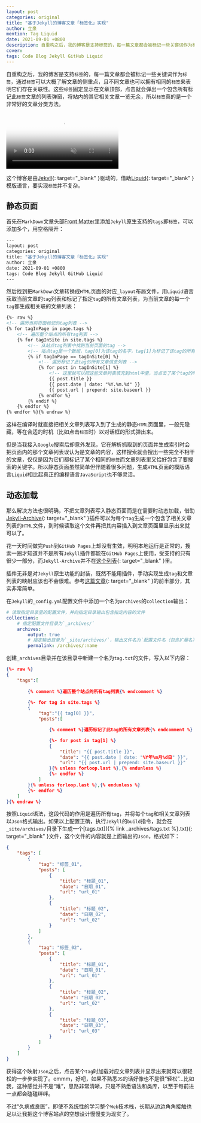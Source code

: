 ```yaml
---
layout: post
categories: original
title: "基于Jekyll的博客文章「标签化」实现"
author: 立泉
mention: Tag Liquid
date: 2021-09-01 +0800
description: 自重构之后，我的博客是支持标签的，每一篇文章都会被标记一些关键词作为标签，通过标签可以大概了解文章的侧重点，且不同文章也可以拥有相同的标签来表明它们存在关联性。这些标签固定显示在文章顶部，点击就会弹出一个包含了所有标记这个标签的文章列表弹窗，将站内的其它相关文章一览无余，所以标签真的是一个非常好的文章分类方法。
cover: 
tags: Code Blog Jekyll GitHub Liquid
---
```


自重构之后，我的博客是支持`标签`的，每一篇文章都会被标记一些关键词作为`标签`，通过`标签`可以大概了解文章的侧重点，且不同文章也可以拥有相同的`标签`来表明它们存在关联性。这些`标签`固定显示在文章顶部，点击就会弹出一个包含所有标记此`标签`文章的列表弹窗，将站内的其它相关文章一览无余，所以`标签`真的是一个非常好的文章分类方法。

<video playsinline controls autoplay muted loop preload="none" poster="https://apqx.oss-cn-hangzhou.aliyuncs.com/blog/original/20210901/tags_h264_poster.webp">
    <!-- chrome不支持h265 -->
    <source src="https://apqx.oss-cn-hangzhou.aliyuncs.com/blog/original/20210901/tags_h264.mp4" type="video/mp4">
</video>

这个博客是由[Jekyll](https://jekyllrb.com){: target="_blank" }驱动的，借助[Liquid](https://shopify.github.io/liquid/){: target="_blank" }模版语言，要实现`标签`并不复杂。

## 静态页面

首先在`MarkDown`文章头部[Front Matter](https://jekyllrb.com/docs/front-matter/)里添加`Jekyll`原生支持的`tags`即`标签`，可以添加多个，用空格隔开：

```sh
---
layout: post
categories: original
title: "基于Jekyll的博客文章「标签化」实现"
author: 立泉
date: 2021-09-01 +0800
tags: Code Blog Jekyll GitHub Liquid
---
```

然后找到把`MarkDown`文章转换成`HTML`页面的对应`_layout`布局文件，用`Liquid`语言获取当前文章的`tag`列表和标记了指定`tag`的所有文章列表，为当前文章的每一个`tag`都生成相关联的文章列表：

```html
{%- raw %}
<!-- 遍历当前页面标记的tag列表 -->
{% for tagInPage in page.tags %}
    <!-- 遍历整个站点的所有tag列表 -->
    {% for tagInSite in site.tags %}
        <!-- 从站点tag列表中找到当前页面的tag -->
        <!-- 站点tag是一个数组，tag[0]为该tag的名字，tag[1]为标记了该tag的所有文章信息列表 -->
        {% if tagInPage == tagInSite[0] %}
            <!-- 遍历标记了此tag的所有文章信息列表 -->
            {% for post in tagInSite[1] %}
                <!-- 这里就可以把这些文章列表填充到html中里，当点击了某个tag的时候以合适的方式显示出来，我用的是弹窗 -->
                {{ post.title }}
                {{ post.date | date: "%Y.%m.%d" }}
                {{ post.url | prepend: site.baseurl }}
            {% endfor %}
        {% endif %}
    {% endfor %}
{% endfor %}{% endraw %}
```

这样在编译时就直接把相关文章列表写入到了生成的静态`HTML`页面里，一般先隐藏，等在合适的时机（比如点击`标签`时）以对话框的形式弹出来。

但是当我接入`Google`搜索后却意外发现，它在解析抓取到的页面并生成索引时会把页面内的那个文章列表误认为是文章的内容，这样搜索就会搜出一些完全不相干的文章，仅仅是因为它们都标记了某个相同的`标签`而文章列表里又恰好包含了要搜索的关键字。所以静态页面虽然简单但伴随着很多问题，生成`HTML`页面的模版语言`Liquid`相比起真正的编程语言`JavaScript`也不够灵活。

## 动态加载

那么解决方法也很明确，不把文章列表写入静态页面而是在需要时动态加载，借助[Jekyll-Archive](https://github.com/jekyll/jekyll-archives){: target="_blank" }插件可以为每个`tag`生成一个包含了相关文章列表的`HTML`文件，到时候读取这个文件再把其内容插入到文章页面里显示出来就可以了。

花一天时间做完`Push`到`GitHub Pages`上却没有生效，明明本地运行是正常的，搜索一圈才知道并不是所有`Jekyll`插件都能在`GitHub Pages`上使用，受支持的只有很少一部分，而`Jekyll-Archive`并不在[这个列表](https://pages.github.com/versions/){: target="_blank" }里。

插件无非是对`Jekyll`原生功能的封装，既然不能用插件，手动实现生成`tag`和文章列表的映射应该也不会很难。参考[这篇文章](https://aneejian.com/automated-jekyll-archives-github-pages/){: target="_blank" }的前半部分，其实非常简单。

在`Jekyll`的`_config.yml`配置文件中添加一个名为`archives`的`collection`输出：

```yml
# 读取指定目录里的配置文件，并向指定目录输出包含指定内容的文件
collections:
    # 指定配置文件目录为`_archives/`
    archives:
        output: true
        # 指定输出目录为`_site/archives/`，输出文件名为`配置文件名（包含扩展名）`
        permalink: /archives/:name
```

创建`_archives`目录并在该目录中新建一个名为`tag.txt`的文件，写入以下内容：

```json
{%- raw %}
{
    "tags":[
        
        {% comment %}遍历整个站点的所有tag列表{% endcomment %}

        {%- for tag in site.tags %}
        {
            "tag":"{{ tag[0] }}",
            "posts":[

                {% comment %}遍历标记了此tag的所有文章列表{% endcomment %}

                {%- for post in tag[1] %}
                {
                    "title": "{{ post.title }}",
                    "date": "{{ post.date | date: "%Y年%m月%d日" }}",
                    "url": "{{ post.url | prepend: site.baseurl }}"
                }{% unless forloop.last %},{% endunless %}
                {%- endfor %}
            ]
        }{% unless forloop.last %},{% endunless %}
        {%- endfor %}
    ]
}{% endraw %}
```

按照`Liquid`语法，这段代码的作用是遍历所有`tag`，并将每个`tag`和相关文章列表以`Json`格式输出。如果以上配置正确，执行`Jekyll`的`build`指令，就会在`_site/archives/`目录下生成一个[tags.txt]({% link _archives/tags.txt %}.txt){: target="_blank" }文件，这个文件的内容就是上面输出的`Json`，格式如下：

```json
{
    "tags": [
        {
            "tag": "标签_01",
            "posts": [
                {
                    "title": "标题_01",
                    "date": "日期_01",
                    "url": "url_01"
                },
                {
                    "title": "标题_02",
                    "date": "日期_02",
                    "url": "url_02"
                }
            ]
        },
        {
            "tag": "标签_02",
            "posts": [
                {
                    "title": "标题_01",
                    "date": "日期_01",
                    "url": "url_01"
                },
                {
                    "title": "标题_02",
                    "date": "日期_02",
                    "url": "url_02"
                },
                {
                    "title": "标题_03",
                    "date": "日期_03",
                    "url": "url_03"
                }
            ]
        }
    ]
}
```

获得这个映射`Json`之后，点击某个`tag`时加载对应文章列表并显示出来就可以很轻松的一步步实现了。emmm，好吧，如果不熟悉`JS`的话好像也不是很“轻松”...比如我，这种感觉并不是“难”，思路非常清晰，只是不熟悉语法和类库，以至于每前进一点都会磕磕绊绊。

不过“久病成良医”，即使不系统性的学习整个`Web`技术栈，长期从边边角角接触也足以让我把这个博客站点的空想设计慢慢变为现实了。